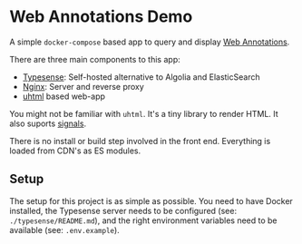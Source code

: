 # Web Annotations Demo

A simple `docker-compose` based app to query and display [Web Annotations](https://www.w3.org/TR/annotation-model/).

There are three main components to this app:
- [Typesense](https://typesense.org/): Self-hosted alternative to Algolia and ElasticSearch
- [Nginx](https://www.nginx.com/): Server and reverse proxy
- [uhtml](https://webreflection.github.io/uhtml/) based web-app

You might not be familiar with `uhtml`. It's a tiny library to render HTML. It also suports [signals](https://github.com/preactjs/signals).

There is no install or build step involved in the front end. Everything is loaded from CDN's as ES modules.

## Setup

The setup for this project is as simple as possible. You need to have Docker installed, the Typesense server needs to be configured (see: `./typesense/README.md`), and the right environment variables need to be available (see: `.env.example`).
